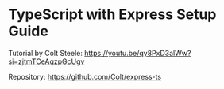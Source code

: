 # TypeScript with Express Setup Guide

Tutorial by Colt Steele: https://youtu.be/qy8PxD3alWw?si=zjtmTCeAqzpGcUgv

Repository: https://github.com/Colt/express-ts
